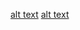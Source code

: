 [alt text](https://github.com/michelrribeiro/app_wave_temperaturas/blob/main/previsao.png?raw=true)
[alt text](https://github.com/michelrribeiro/app_wave_temperaturas/blob/main/serie.png?raw=true)

